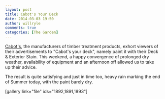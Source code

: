 ```yaml
---
layout: post
title: Cabot's Your Deck
date: 2014-03-03 19:50
author: willryle
comments: true
categories: [The Garden]
---
```

<a title="Cabot’s Your Deck" href="http://www.cabots.co.nz/" target="_blank">Cabot's</a>, the manufacturers of timber treatment products, exhort viewers of their advertisements to "Cabot's your deck", namely paint it with their Deck &amp; Exterior Stain. This weekend, a happy convergence of prolonged dry weather, availability of equipment and an afternoon off allowed us to take up their advice.

<!--more-->

The result is quite satisfying and just in time too, heavy rain marking the end of Summer today, with the paint barely dry.

[gallery link="file" ids="1892,1891,1893"]
